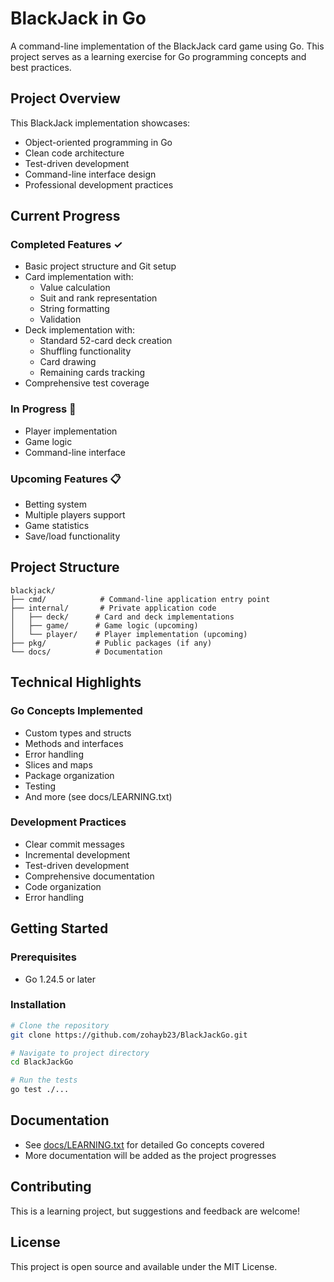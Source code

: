 # BlackJack in Go

A command-line implementation of the BlackJack card game using Go. This project serves as a learning exercise for Go programming concepts and best practices.

## Project Overview

This BlackJack implementation showcases:

- Object-oriented programming in Go
- Clean code architecture
- Test-driven development
- Command-line interface design
- Professional development practices

## Current Progress

### Completed Features ✓

- Basic project structure and Git setup
- Card implementation with:
  - Value calculation
  - Suit and rank representation
  - String formatting
  - Validation
- Deck implementation with:
  - Standard 52-card deck creation
  - Shuffling functionality
  - Card drawing
  - Remaining cards tracking
- Comprehensive test coverage

### In Progress 🚧

- Player implementation
- Game logic
- Command-line interface

### Upcoming Features 📋

- Betting system
- Multiple players support
- Game statistics
- Save/load functionality

## Project Structure

```
blackjack/
├── cmd/            # Command-line application entry point
├── internal/       # Private application code
│   ├── deck/      # Card and deck implementations
│   ├── game/      # Game logic (upcoming)
│   └── player/    # Player implementation (upcoming)
├── pkg/           # Public packages (if any)
└── docs/          # Documentation
```

## Technical Highlights

### Go Concepts Implemented

- Custom types and structs
- Methods and interfaces
- Error handling
- Slices and maps
- Package organization
- Testing
- And more (see docs/LEARNING.txt)

### Development Practices

- Clear commit messages
- Incremental development
- Test-driven development
- Comprehensive documentation
- Code organization
- Error handling

## Getting Started

### Prerequisites

- Go 1.24.5 or later

### Installation

```bash
# Clone the repository
git clone https://github.com/zohayb23/BlackJackGo.git

# Navigate to project directory
cd BlackJackGo

# Run the tests
go test ./...
```

## Documentation

- See [docs/LEARNING.txt](docs/LEARNING.txt) for detailed Go concepts covered
- More documentation will be added as the project progresses

## Contributing

This is a learning project, but suggestions and feedback are welcome!

## License

This project is open source and available under the MIT License.
